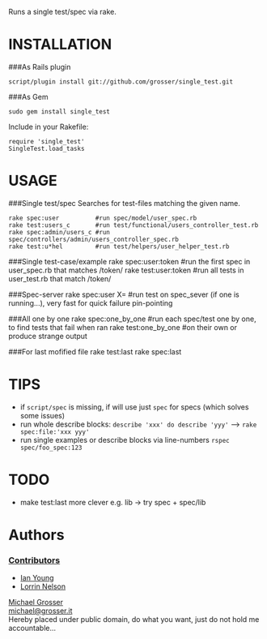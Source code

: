 Runs a single test/spec via rake.

INSTALLATION
=====
###As Rails plugin

    script/plugin install git://github.com/grosser/single_test.git

###As Gem

    sudo gem install single_test

Include in your Rakefile:

    require 'single_test'
    SingleTest.load_tasks

USAGE
=====

###Single test/spec
Searches for test-files matching the given name.

    rake spec:user          #run spec/model/user_spec.rb
    rake test:users_c       #run test/functional/users_controller_test.rb
    rake spec:admin/users_c #run spec/controllers/admin/users_controller_spec.rb
    rake test:u*hel         #run test/helpers/user_helper_test.rb

###Single test-case/example
    rake spec:user:token    #run the first spec in user_spec.rb that matches /token/
    rake test:user:token    #run all tests in user_test.rb that match /token/

###Spec-server
    rake spec:user X=       #run test on spec_sever (if one is running...), very fast for quick failure pin-pointing

###All one by one
    rake spec:one_by_one    #run each spec/test one by one, to find tests that fail when ran
    rake test:one_by_one    #on their own or produce strange output

###For last mofified file
    rake test:last
    rake spec:last

TIPS
====
 - if `script/spec` is missing, if will use just `spec` for specs (which solves some issues)
 - run whole describe blocks: `describe 'xxx' do describe 'yyy'` --> `rake spec:file:'xxx yyy'`
 - run single examples or describe blocks via line-numbers `rspec spec/foo_spec:123`

TODO
====
 - make test:last more clever e.g. lib -> try spec + spec/lib

Authors
=======

### [Contributors](http://github.com/grosser/single_test/contributors)
 - [Ian Young](https://github.com/iangreenleaf)
 - [Lorrin Nelson](https://github.com/lorrin)

[Michael Grosser](http://grosser.it)<br/>
michael@grosser.it<br/>
Hereby placed under public domain, do what you want, just do not hold me accountable...
